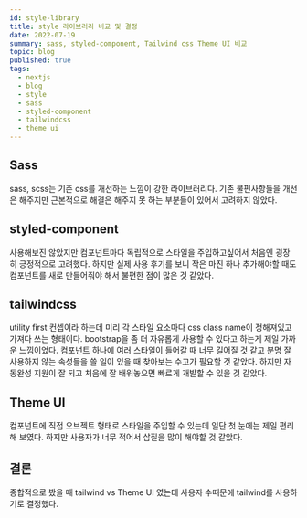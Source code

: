 ```yaml
---
id: style-library
title: style 라이브러리 비교 및 결정
date: 2022-07-19
summary: sass, styled-component, Tailwind css Theme UI 비교
topic: blog
published: true
tags:
  - nextjs
  - blog
  - style
  - sass
  - styled-component
  - tailwindcss
  - theme ui
---
```

## Sass
sass, scss는 기존 css를 개선하는 느낌이 강한 라이브러리다. 기존 불편사항들을 개선은 해주지만 근본적으로 해결은 해주지 못 하는 부분들이 있어서 고려하지 않았다.

## styled-component
사용해보진 않았지만 컴포넌트마다 독립적으로 스타일을 주입하고싶어서 처음엔 굉장히 긍정적으로 고려했다. 하지만 실제 사용 후기를 보니 작은 마진 하나 추가해야할 때도 컴포넌트를 새로 만들어줘야 해서 불편한 점이 많은 것 같았다.

## tailwindcss
utility first 컨셉이라 하는데 미리 각 스타일 요소마다 css class name이 정해져있고 가져다 쓰는 형태이다. bootstrap을 좀 더 자유롭게 사용할 수 있다고 하는게 제일 가까운 느낌이었다. 컴포넌트 하나에 여러 스타일이 들어갈 때 너무 길어질 것 같고 분명 잘 사용하지 않는 속성들을 쓸 일이 있을 때 찾아보는 수고가 필요할 것 같았다. 하지만 자동완성 지원이 잘 되고 처음에 잘 배워놓으면 빠르게 개발할 수 있을 것 같았다.

## Theme UI
컴포넌트에 직접 오브젝트 형태로 스타일을 주입할 수 있는데 일단 첫 눈에는 제일 편리해 보였다. 하지만 사용자가 너무 적어서 삽질을 많이 해야할 것 같았다.

## 결론
종합적으로 봤을 때 tailwind vs Theme UI 였는데 사용자 수때문에 tailwind를 사용하기로 결정했다.
